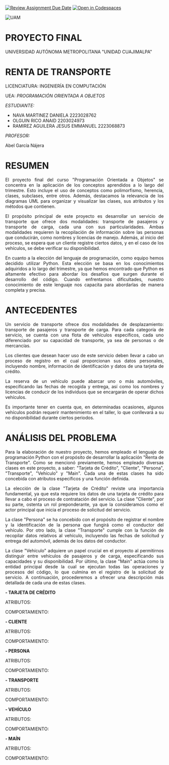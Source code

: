 [![Review Assignment Due Date](https://classroom.github.com/assets/deadline-readme-button-24ddc0f5d75046c5622901739e7c5dd533143b0c8e959d652212380cedb1ea36.svg)](https://classroom.github.com/a/XixB-tii)
[![Open in Codespaces](https://classroom.github.com/assets/launch-codespace-7f7980b617ed060a017424585567c406b6ee15c891e84e1186181d67ecf80aa0.svg)](https://classroom.github.com/open-in-codespaces?assignment_repo_id=12235114)

![UAM](https://github.com/AGN-Teaching/Equipo-11/assets/125590988/a78397fe-a510-47b4-bd1d-6ee4561f44e8)

# PROYECTO FINAL
UNIVERSIDAD AUTÓNOMA METROPOLITANA  "UNIDAD   CUAJIMALPA"
# RENTA DE TRANSPORTE
LICENCIATURA: INGENIERÍA EN COMPUTACIÓN 


UEA: *PROGRAMACIÓN ORIENTADA A OBJETOS*



*ESTUDIANTE:*


- NAVA MARTINEZ DANIELA                 2223028762
- OLGUIN RICO ANAID                     2203024973
- RAMIREZ AGUILERA JESUS EMMANUEL       2223068873

*PROFESOR:* 


Abel García Nájera


# RESUMEN
<p align="justify">
El proyecto final del curso "Programación Orientada a Objetos" se concentra en la aplicación de los conceptos aprendidos a lo largo del trimestre. Esto incluye el uso de conceptos como polimorfismo, herencia, clases, subclases, entre otros. Además, destacamos la relevancia de los diagramas UML para organizar y visualizar las clases, sus atributos y los métodos que contienen.
</p>

<p align="justify">
El propósito principal de este proyecto es desarrollar un servicio de transporte que ofrece dos modalidades: transporte de pasajeros y transporte de carga, cada una con sus particularidades. Ambas modalidades requieren la recopilación de información sobre las personas que conducirán, como nombres y licencias de manejo. Además, al inicio del proceso, se espera que un cliente registre ciertos datos, y en el caso de los vehículos, se debe verificar su disponibilidad.
</p>

<p align="justify">
En cuanto a la elección del lenguaje de programación, como equipo hemos decidido utilizar Python. Esta elección se basa en los conocimientos adquiridos a lo largo del trimestre, ya que hemos encontrado que Python es altamente efectivo para abordar los desafíos que surgen durante el desarrollo del código. Cuando enfrentamos dificultades, nuestro conocimiento de este lenguaje nos capacita para abordarlas de manera completa y precisa.
</p>


# ANTECEDENTES
<p align="justify">
Un servicio de transporte ofrece dos modalidades de desplazamiento: transporte de pasajeros y transporte de carga. Para cada categoría de servicio, se cuenta con una flota de vehículos específicos, cada uno diferenciado por su capacidad de transporte, ya sea de personas o de mercancías.
</p>

<p align="justify">
Los clientes que desean hacer uso de este servicio deben llevar a cabo un proceso de registro en el cual proporcionan sus datos personales, incluyendo nombre, información de identificación y datos de una tarjeta de crédito.
</p>

<p align="justify">
La reserva de un vehículo puede abarcar uno o más automóviles, especificando las fechas de recogida y entrega, así como los nombres y licencias de conducir de los individuos que se encargarán de operar dichos vehículos.
</p>

<p align="justify">
Es importante tener en cuenta que, en determinadas ocasiones, algunos vehículos podrán requerir mantenimiento en el taller, lo que conllevará a su no disponibilidad durante ciertos periodos.
</p>

# ANÁLISIS DEL PROBLEMA
<p align="justify">
Para la elaboración de nuestro proyecto, hemos empleado el lenguaje de programación Python con el propósito de desarrollar la aplicación "Renta de Transporte". Como se mencionó previamente, hemos empleado diversas clases en este proyecto, a saber: "Tarjeta de Crédito", "Cliente", "Persona", "Transporte", "Vehículo" y "Main". Cada una de estas clases ha sido concebida con atributos específicos y una función definida.
</p>

<p align="justify">
La elección de la clase "Tarjeta de Crédito" reviste una importancia fundamental, ya que esta requiere los datos de una tarjeta de crédito para llevar a cabo el proceso de contratación del servicio. La clase "Cliente", por su parte, ostenta un rol preponderante, ya que la consideramos como el actor principal que inicia el proceso de solicitud del servicio.
</p>

<p align="justify">
La clase "Persona" se ha concebido con el propósito de registrar el nombre y la identificación de la persona que fungirá como el conductor del vehículo. Por otro lado, la clase "Transporte" cumple con la función de recopilar datos relativos al vehículo, incluyendo las fechas de solicitud y entrega del automóvil, además de los datos del conductor.
</p>
  
<p align="justify">
La clase "Vehículo" adquiere un papel crucial en el proyecto al permitirnos distinguir entre vehículos de pasajeros y de carga, especificando sus capacidades y su disponibilidad. Por último, la clase "Main" actúa como la entidad principal desde la cual se ejecutan todas las operaciones y procesos del código, lo que culmina en el registro de la solicitud de servicio. A continuación, procederemos a ofrecer una descripción más detallada de cada una de estas clases.
</p>

**-	TARJETA DE CRÉDITO**

ATRIBUTOS:

COMPORTAMIENTO: 


**-	CLIENTE**

ATRIBUTOS:

COMPORTAMIENTO:


**-	PERSONA**

ATRIBUTOS:

COMPORTAMIENTO:


**-	TRANSPORTE**

ATRIBUTOS:

COMPORTAMIENTO:


**-	VEHÍCULO**

ATRIBUTOS:

COMPORTAMIENTO:


**-	MAÍN**

ATRIBUTOS:

COMPORTAMIENTO:




